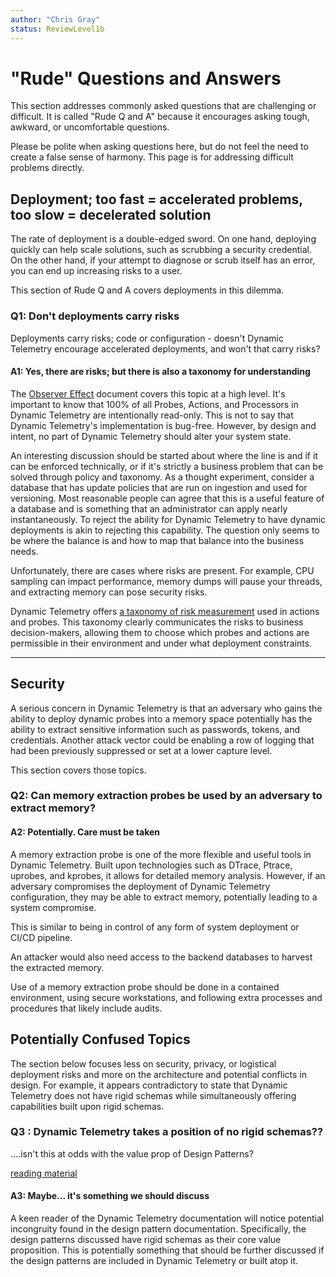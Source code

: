 ```yaml
---
author: "Chris Gray"
status: ReviewLevel1b
---
```


# "Rude" Questions and Answers

This section addresses commonly asked questions that are challenging or
difficult. It is called "Rude Q and A" because it encourages asking tough,
awkward, or uncomfortable questions.

Please be polite when asking questions here, but do not feel the need to create
a false sense of harmony. This page is for addressing difficult problems
directly.

## Deployment; too fast = accelerated problems, too slow = decelerated solution

The rate of deployment is a double-edged sword. On one hand, deploying quickly
can help scale solutions, such as scrubbing a security credential. On the other
hand, if your attempt to diagnose or scrub itself has an error, you can end up
increasing risks to a user.

This section of Rude Q and A covers deployments in this dilemma.

### Q1: Don't deployments carry risks

Deployments carry risks; code or configuration - doesn't Dynamic Telemetry
encourage accelerated deployments, and won't that carry risks?

#### A1: Yes, there are risks; but there is also a taxonomy for understanding

The [Observer Effect](./PositionPaper.ObserverEffect.document.md) document
covers this topic at a high level. It's important to know that 100% of all
Probes, Actions, and Processors in Dynamic Telemetry are intentionally
read-only. This is not to say that Dynamic Telemetry's implementation is
bug-free. However, by design and intent, no part of Dynamic Telemetry should
alter your system state.

An interesting discussion should be started about where the line is and if it
can be enforced technically, or if it's strictly a business problem that can be
solved through policy and taxonomy. As a thought experiment, consider a database
that has update policies that are run on ingestion and used for versioning. Most
reasonable people can agree that this is a useful feature of a database and is
something that an administrator can apply nearly instantaneously. To reject the
ability for Dynamic Telemetry to have dynamic deployments is akin to rejecting
this capability. The question only seems to be where the balance is and how to
map that balance into the business needs.

Unfortunately, there are cases where risks are present. For example, CPU
sampling can impact performance, memory dumps will pause your threads, and
extracting memory can pose security risks.

Dynamic Telemetry offers
[a taxonomy of risk measurement](./PositionPaper.ProbeRiskLevels.document.md)
used in actions and probes. This taxonomy clearly communicates the risks to
business decision-makers, allowing them to choose which probes and actions are
permissible in their environment and under what deployment constraints.

______________________________________________________________________

## Security

A serious concern in Dynamic Telemetry is that an adversary who gains the
ability to deploy dynamic probes into a memory space potentially has the ability
to extract sensitive information such as passwords, tokens, and credentials.
Another attack vector could be enabling a row of logging that had been
previously suppressed or set at a lower capture level.

This section covers those topics.

### Q2: Can memory extraction probes be used by an adversary to extract memory?

#### A2: Potentially. Care must be taken

A memory extraction probe is one of the more flexible and useful tools in
Dynamic Telemetry. Built upon technologies such as DTrace, Ptrace, uprobes, and
kprobes, it allows for detailed memory analysis. However, if an adversary
compromises the deployment of Dynamic Telemetry configuration, they may be able
to extract memory, potentially leading to a system compromise.

This is similar to being in control of any form of system deployment or CI/CD
pipeline.

An attacker would also need access to the backend databases to harvest the
extracted memory.

Use of a memory extraction probe should be done in a contained environment,
using secure workstations, and following extra processes and procedures that
likely include audits.

## Potentially Confused Topics

The section below focuses less on security, privacy, or logistical deployment
risks and more on the architecture and potential conflicts in design. For
example, it appears contradictory to state that Dynamic Telemetry does not have
rigid schemas while simultaneously offering capabilities built upon rigid
schemas.

### Q3 : Dynamic Telemetry takes a position of no rigid schemas??

....isn't this at odds with the value prop of Design Patterns?

[reading material](./PositionPaper.SharingDataAmongStakeHoldersIsHard.document.md)

#### A3: Maybe... it's something we should discuss

A keen reader of the Dynamic Telemetry documentation will notice potential
incongruity found in the design pattern documentation. Specifically, the design
patterns discussed have rigid schemas as their core value proposition. This is
potentially something that should be further discussed if the design patterns
are included in Dynamic Telemetry or built atop it.
